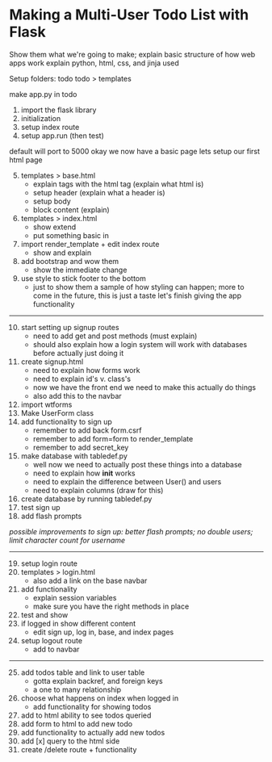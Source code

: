 # Making a Multi-User Todo List with Flask

Show them what we're going to make;
explain basic structure of how web apps work
explain python, html, css, and jinja used

Setup folders:
todo
todo > templates

make app.py in todo

1. import the flask library
2. initialization
3. setup index route
4. setup app.run (then test)

default will port to 5000
okay we now have a basic page
lets setup our first html page

5. templates > base.html
	- explain tags with the html tag (explain what html is)
	- setup header (explain what a header is)
	- setup body
	- block content (explain)
6. templates > index.html
	- show extend
	- put something basic in
7. import render_template + edit index route
	- show and explain
8. add bootstrap and wow them
	- show the immediate change
9. use style to stick footer to the bottom
	- just to show them a sample of how styling can happen;
	  more to come in the future, this is just a taste
	  let's finish giving the app functionality

---

10. start setting up signup routes
	- need to add get and post methods (must explain)
	- should also explain how a login system 
	  will work with databases before actually just doing it
11. create signup.html
	- need to explain how forms work
	- need to explain id's v. class's
	- now we have the front end we need to make this actually do things
	- also add this to the navbar
12. import wtforms
13. Make UserForm class
14. add functionality to sign up
	- remember to add back form.csrf
	- remember to add form=form to render_template
	- remember to add secret_key
15. make database with tabledef.py
	- well now we need to actually post these things into a database
	- need to explain how __init__ works
	- need to explain the difference between User() and users
	- need to explain columns (draw for this)
16. create database by running tabledef.py
17. test sign up
18. add flash prompts

*possible improvements to sign up: better flash prompts; no double users; limit character count for username*

---

19. setup login route
20. templates > login.html
	- also add a link on the base navbar
21. add functionality
	- explain session variables
	- make sure you have the right methods in place
22. test and show
23. if logged in show different content
	- edit sign up, log in, base, and index pages
24. setup logout route
	- add to navbar

---

25. add todos table and link to user table
	- gotta explain backref, and foreign keys
	- a one to many relationship
26. choose what happens on index when logged in
	 - add functionality for showing todos
27. add to html ability to see todos queried
28. add form to html to add new todo
29. add functionality to actually add new todos
30. add [x] query to the html side
31. create /delete route + functionality


